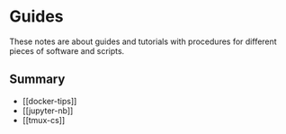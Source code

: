 # Guides

These notes are about guides and tutorials with procedures for different pieces of software and scripts.

## Summary

- [[docker-tips]]
- [[jupyter-nb]]
- [[tmux-cs]]
